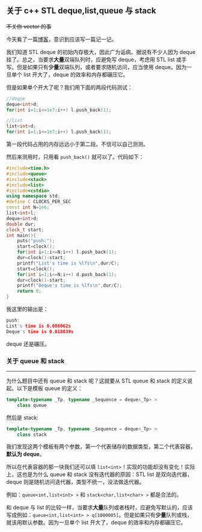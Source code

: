 ## 关于 c++ STL deque,list,queue 与 stack

~~不关你 vector 的事~~

今天看了一篇[博客](https://www.luogu.com.cn/blog/chen-zhe/ti-xie-b3656-mu-ban-shuang-duan-dui-lie-1-post "博客")，意识到应该写一篇记一记。

我们知道 STL deque 的初始内存极大，因此广为诟病。据说有不少人因为 deque 挂了。总之，当要求**大量**双端队列时，应避免写 deque，考虑用 STL list 或手写。但是如果只有**少量**双端队列，或者要求随机访问，应当使用 deque。因为一旦单个 list 开大了，deque 的效率和内存都碾压它。

但是如果单个开大了呢？我们用下面的两段代码测试：

```cpp
//deque
deque<int>d;
for(int i=1;i<=1e7;i++) l.push_back(1);
```

```cpp
//list
list<int>d;
for(int i=1;i<=1e7;i++) l.push_back(1);
```

第一段代码占用的内存远远小于第二段。不信可以自己测测。

然后来测用时，只用看 `push_back()` 就可以了。代码如下：

```cpp
#include<time.h>
#include<queue>
#include<stack>
#include<list>
#include<cstdio>
using namespace std;
#define C CLOCKS_PER_SEC
const int N=1e6;
list<int>l;
deque<int>d;
double dur;
clock_t start;
int main(){
	puts("push:");
	start=clock();
	for(int i=1;i<=N;i++) l.push_back(1);
	dur=clock()-start;
	printf("List's time is %lfs\n",dur/C);
	start=clock();
	for(int i=1;i<=N;i++) d.push_back(1);
	dur=clock()-start;
	printf("Deque's time is %lfs\n",dur/C);
	return 0;
}
```
我这里的输出是：
```cpp
push:
List's time is 0.086062s
Deque's time is 0.018839s
```
deque 还是碾压。

### 关于 queue 和 stack
------------

为什么题目中还有 queue 和 stack 呢？这就要从 STL queue 和 stack 的定义说起。以下是模板 queue 的定义：

```cpp 
template<typename _Tp, typename _Sequence = deque<_Tp> >
    class queue
```
然后是 stack:
```cpp 
template<typename _Tp, typename _Sequence = deque<_Tp> >
    class stack
```

我们发现这两个模板有两个参数，第一个代表储存的数据类型，第二个代表容器，**默认为 deque**。

所以在代表容器的那一块我们还可以填 ```list<int>```！实现的功能却没有变化！实际上，这也是为什么 queue 和 stack 没有迭代器的原因：STL list 是双向迭代器，deque 则是随机访问迭代器，类型不统一，没法做迭代器。

例如：`queue<int,list<int> >` 和 `stack<char,list<char> >` 都是合法的。

和 deque 与 list 的比较一样，当要求**大量**队列或者栈时，应避免写默认的，应该写成例如：`queue<int,list<int> > q[1000005]`。但是如果只有**少量**队列或栈，就该用默认参数。因为一旦单个 list 开大了，deque 的效率和内存都碾压它。